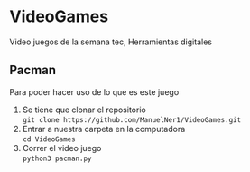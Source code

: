 # VideoGames
Video juegos de la semana tec, Herramientas digitales

## Pacman
Para poder hacer uso de lo que es este juego 
1. Se tiene que clonar el repositorio<br>
`git clone https://github.com/ManuelNer1/VideoGames.git`
2. Entrar a nuestra carpeta en la computadora<br>
`cd VideoGames`
3. Correr el video juego<br>
`python3 pacman.py`
